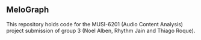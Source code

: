 ## MeloGraph
This repository holds code for the  MUSI-6201 (Audio Content Analysis) project submission of group 3 (Noel Alben, Rhythm Jain and Thiago Roque).






